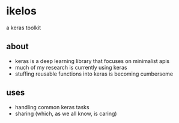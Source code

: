 # ikelos
a keras toolkit

## about
- keras is a deep learning library that focuses on minimalist apis
- much of my research is currently using keras 
- stuffing reusable functions into keras is becoming cumbersome

## uses
- handling common keras tasks
- sharing (which, as we all know, is caring)

